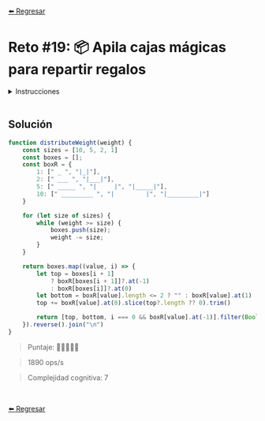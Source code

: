 [⬅️ Regresar](https://github.com/cosmoart/adventJS)

# Reto #19: 📦 Apila cajas mágicas para repartir regalos

<details>
  <summary>Instrucciones</summary>

</br>

¡Se acerca el día para repartir regalos! Necesitamos apilar los regalos que transportaremos en el trineo 🛷 y para eso los vamos a meter en cajas 📦.

Los regalos se pueden meter en 4 cajas distintas, donde cada caja soporta 1, 2, 5, 10 de peso y se representan así:

```js
    _
1: |_|
    _____
2: |_____|
    _____
5: |     |
   |_____|
     _________
10: |         |
    |_________|

// Representación en JavaScript:
const boxRepresentations = {
  1: [" _ ", "|_|"] ,
  2: [" ___ ", "|___|"],
  5: [" _____ ", "|     |", "|_____|"],
  10: [" _________ ", "|         |", "|_________|"]
}
```

Tu misión es que al recibir el peso de los regalos, uses las mínimas cajas posibles y que, además, las apiles de menos peso (arriba) a más peso (abajo). Siempre alineadas a la izquierda.

Además, ten en cuenta que al apilarlas, se reusa el borde inferior de la caja.

```js
distributeWeight(1)
// Devuelve:
//  _
// |_|

distributeWeight(2)
// Devuelve:
//  ___
// |___|

distributeWeight(3)
// Devuelve:
//  _
// |_|_
// |___|

distributeWeight(4)
// Devuelve:
//  ___
// |___|
// |___|

distributeWeight(5)
// Devuelve:
//  _____
// |     |
// |_____|

distributeWeight(6)
// Devuelve:
//  _
// |_|___
// |     |
// |_____|
```

> Nota: ¡Ten cuidado con los espacios en blanco! No añadas espacios en blanco a la derecha de una caja si no son necesarios.
</details>

<br/>

## Solución

```js
function distributeWeight(weight) {
	const sizes = [10, 5, 2, 1]
	const boxes = [];
	const boxR = {
		1: [" _ ", "|_|"],
		2: [" ___ ", "|___|"],
		5: [" _____ ", "|     |", "|_____|"],
		10: [" _________ ", "|         |", "|_________|"]
	}

	for (let size of sizes) {
		while (weight >= size) {
			boxes.push(size);
			weight -= size;
		}
	}

	return boxes.map((value, i) => {
		let top = boxes[i + 1]
			? boxR[boxes[i + 1]]?.at(-1)
			: boxR[boxes[i]]?.at(0)
		let bottom = boxR[value].length <= 2 ? "" : boxR[value].at(1)
		top += boxR[value].at(0).slice(top?.length ?? 0).trim()

		return [top, bottom, i === 0 && boxR[value].at(-1)].filter(Boolean).join("\n")
	}).reverse().join("\n")
}
```

> Puntaje: 🌟🌟🌟🌟🌟

> 1890 ops/s

> Complejidad cognitiva: 7

<br/>

[⬅️ Regresar](https://github.com/cosmoart/adventJS)